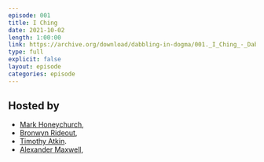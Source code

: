 ```yaml
---
episode: 001
title: I Ching
date: 2021-10-02
length: 1:00:00
link: https://archive.org/download/dabbling-in-dogma/001._I_Ching_-_Dabbling_in_Dogma.mp3
type: full
explicit: false
layout: episode
categories: episode
---
```




## Hosted by

- [Mark Honeychurch](mailto:mark@dabblingindogmas.com),
- [Bronwyn Rideout](mailto:bronwyn@dabblingindogmas.com),
- [Timothy Atkin](mailto:tim@dabblingindogmas.com).
- [Alexander Maxwell](mailto:alexander@dabblingindogmas.com),
